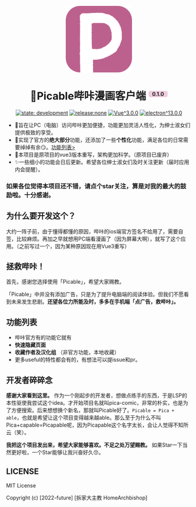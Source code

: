 <p align="center"><img width="180" src="./static/logos/logo-256x256.png" alt="Pica-comic logo"></p>

<h1 align="center">🍑Picable哔咔漫画客户端
	<sup style="
		background: #d66e9e55;
    border-radius: .35em;
    font-size: .5em;
		padding: 0 10px;
	">0.1.0</sup>
</h1>


<p align="center">
  <!--<a href="."><img src="https://img.shields.io/badge/Node-6.0.0%2B-green" alt="node_6+"></a>
  <a href="."><img src="https://img.shields.io/badge/npm-3.0.0%2B-green" alt="npm_v3+"></a>
  <a href="."><img src="https://img.shields.io/badge/LANG-JS/TS-gold" alt="lang:ts/js"></a>-->
  <a href="."><img src="https://img.shields.io/badge/state-under development-darkblue" alt="state: development"></a>
  <a href="."><img src="https://img.shields.io/badge/release-none-green" alt="release:none"></a>
  <a href="."><img src="https://img.shields.io/badge/Vue-^3.0.0-brightgreen" alt="Vue^3.0.0"></a>
  <a href="."><img src="https://img.shields.io/badge/electron-^13.0.0-75C0D0" alt="electron^13.0.0"></a>
</p>


* 🍑旨在让PC（电脑）访问哔咔更加便捷，功能更加灵活人性化，为绅士淑女们提供极致的享受。
* 🍓实现了官方的**绝大部分**功能，还添加了一些**个性化**功能，满足各位的日常需要绰绰有余😏。[功能列表>](#功能列表)
* 🍌本项目是原项目的vue3版本重写，架构更加科学。（原项目已废弃）
* ✨一些细小的功能会日后更新。希望各位绅士淑女们及时关注更新（届时应用内会提醒）。



### 如果各位觉得本项目还不错，请点个star关注，算是对我的最大的鼓励啦。十分感谢。



## 为什么要开发这个？

大约一阵子前，由于懂得都懂的原因，哔咔的ios端官方签名不给用了，需要自签，比较麻烦。再加之早就想用PC端看漫画了（因为屏幕大啊），就写了这个应用。（之前写过一个，因为某种原因现在用Vue3重写）



## 拯救哔咔！

首先，感谢您选择使用「Picable」，希望大家赐教。

「Picable」中并没有添加广告，只是为了提升电脑端的阅读体验。但我们不愿看到未来发生悲剧。**还望各位力所能及时，多多在手机端「点广告，救哔咔」。**



## 功能列表

* 哔咔官方有的功能它就有
* **快速隐藏页面**
* **收藏作者及汉化组** （非官方功能，本地收藏）
* 更多useful的特性都会有的，有想法可以提issue和pr。



## 开发者碎碎念

**感谢大家看到这里。** 作为一个刚起步的开发者，想做点练手的东西，于是LSP的本性驱使我尝试这个idea。才开始项目名就叫pica-comic，非常的朴实，也是为了方便搜索。后来想想换个新名，那就叫Picable好了。`Picable = Pica + able`，也就是希望让这个项目变得越来越able。那么至于为什么不叫Pica+capable=Picapable呢，因为Picapable这个名字太长，会让人觉得不知所云（笑）。

**我把这个项目发出来，希望大家能够喜欢。不足之处万望赐教。** 如果Star一下当然更好啦，一个Star能够让我兴奋好久😚。



## LICENSE

MIT License

Copyright (c) [2022-future] [拆家大主教 HomeArchbishop]

